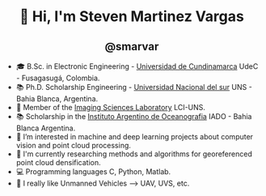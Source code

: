 <h1 align="center">👋 Hi, I'm Steven Martinez Vargas </h1>
<h2 align="center"> @smarvar </h2>

- 🎓 B.Sc. in Electronic Engineering - [Universidad de Cundinamarca](https://www.ucundinamarca.edu.co) UdeC - Fusagasugá, Colombia.
- 📚 Ph.D. Scholarship Engineering - [Universidad Nacional del sur](https://www.uns.edu.ar) UNS - Bahia Blanca, Argentina.
- 🔭 Member of the [Imaging Sciences Laboratory](https://imaglabs.org) LCI-UNS.
- 📚 Scholarship in the [Instituto Argentino de Oceanografia](https://iado.conicet.gov.ar) IADO - Bahia Blanca Argentina.
- 👀 I’m interested in machine and deep learning projects about computer vision and point cloud processing. 
- 🌱 I'm currently researching methods and algorithms for georeferenced point cloud densification.
- 💻 Programming languages C, Python, Matlab. 
- 🚀 I really like Unmanned Vehicles --> UAV, UVS, etc.

<!---
smarvar/smarvar is a ✨ special ✨ repository because its `README.md` (this file) appears on your GitHub profile.
You can click the Preview link to take a look at your changes.
--->
<!---
<p align="center">
  <img src="https://cdn.dribbble.com/users/648290/screenshots/3648290/media/e232e12d8d66f66089199725fb1de75e.gif" alt="animated" />
</p>
--->
